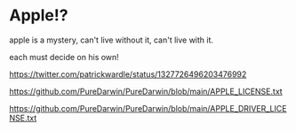 # Apple!?

apple is a mystery, can't live without it, can't live with it.

each must decide on his own!

https://twitter.com/patrickwardle/status/1327726496203476992

https://github.com/PureDarwin/PureDarwin/blob/main/APPLE_LICENSE.txt

https://github.com/PureDarwin/PureDarwin/blob/main/APPLE_DRIVER_LICENSE.txt
